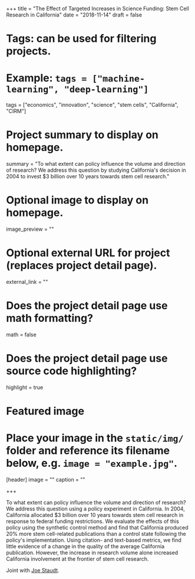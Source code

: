+++
title = "The Effect of Targeted Increases in Science Funding: Stem Cell Research in California"
date = "2018-11-14"
draft = false

# Tags: can be used for filtering projects.
# Example: `tags = ["machine-learning", "deep-learning"]`
tags = ["economics", "innovation", "science", "stem cells", "California", "CIRM"]

# Project summary to display on homepage.
summary = "To what extent can policy influence the volume and direction of research? We address this question by studying California's decision in 2004 to invest $3 billion over 10 years towards stem cell research."

# Optional image to display on homepage.
image_preview = ""

# Optional external URL for project (replaces project detail page).
external_link = ""

# Does the project detail page use math formatting?
math = false

# Does the project detail page use source code highlighting?
highlight = true

# Featured image
# Place your image in the `static/img/` folder and reference its filename below, e.g. `image = "example.jpg"`.
[header]
image = ""
caption = ""

+++

To what extent can policy influence the volume and direction of research? We address this question using a policy experiment in California. In 2004, California allocated $3 billion over 10 years towards stem cell research in response to federal funding restrictions. We evaluate the effects of this policy using the synthetic control method and find that California produced 20% more stem cell-related publications than a control state following the policy's implementation. Using citation- and text-based metrics, we find little evidence of a change in the quality of the average California publication. However, the increase in research volume alone increased California involvement at the frontier of stem cell research.

Joint with [Joe Staudt](https://josephstaudt.weebly.com/). 
